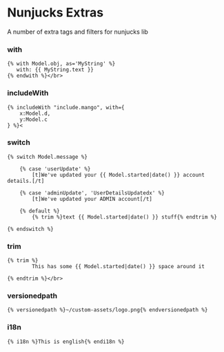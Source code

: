 # Nunjucks Extras

A number of extra tags and filters for nunjucks lib


### with
```
{% with Model.obj, as='MyString' %}
   with: {{ MyString.text }}
{% endwith %}</br>

```

### includeWith
```
{% includeWith "include.mango", with={
    x:Model.d,
    y:Model.c
} %}<
```

### switch
```
{% switch Model.message %}

    {% case 'userUpdate' %}
        [t]We've updated your {{ Model.started|date() }} account details.[/t]

    {% case 'adminUpdate', 'UserDetailsUpdatedx' %}
        [t]We've updated your ADMIN account[/t]

    {% default %}
        {% trim %}text {{ Model.started|date() }} stuff{% endtrim %}

{% endswitch %}
```

### trim
```
{% trim %}
        This has some {{ Model.started|date() }} space around it

{% endtrim %}</br>
```

### versionedpath
```
{% versionedpath %}~/custom-assets/logo.png{% endversionedpath %}
```

### i18n
```
{% i18n %}This is english{% endi18n %}
```